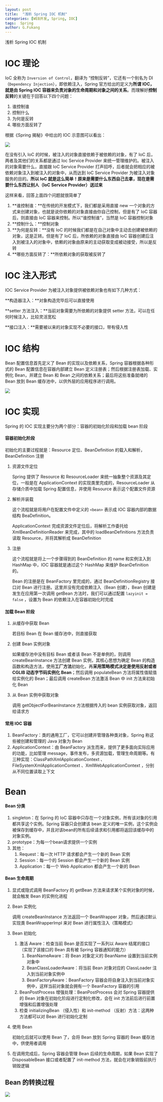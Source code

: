 ```yaml
---
layout: post
title:  "浅析 Spring IOC 机制"
categories: [WEB开发, Spring, IOC]
tags:  Spring 
author: G.Fukang
---
```

浅析 Spring IOC 机制

# IOC 理论

IoC 全称为 `Inversion of Control`，翻译为 “控制反转”，它还有一个别名为 DI（`Dependency Injection`），即依赖注入，Spring 官方给出的定义为**所谓 IOC，就是由 Spring IOC 容器来负责对象的生命周期和对象之间的关系**。而理解好**控制反转**的关键在于回答以下四个问题：

1. 谁控制谁
2. 控制什么
3. 为何是反转
4. 哪些方面反转了

根据《Spring 揭秘》中给出的 IOC 示意图可以看出：

![](http://static.iocoder.cn/a9c6a574b85de4723729b674cb51436f)

在没有引入 IoC 的时候，被注入的对象直接依赖于被依赖的对象，有了 IoC 后，两者及其他们的关系都是通过 Ioc Service Provider 来统一管理维护的。被注入的对象需要什么，直接跟 IoC Service Provider 打声招呼，后者就会把相应的被依赖对象注入到被注入的对象中，从而达到 IoC Service Provider 为被注入对象服务的目的。**所以 IoC 就是这么简单！原来是需要什么东西自己去拿，现在是需要什么东西让别人（IoC Service Provider）送过来**

这样来看，回答上面四个问题就很简单了

1. **谁控制谁：**在传统的开发模式下，我们都是采用直接 new 一个对象的方式来创建对象，也就是说你依赖的对象直接由你自己控制，但是有了 IoC 容器后，则直接由 IoC 容器来控制。所以“谁控制谁”，当然是 IoC 容器控制对象
2. **控制什么：**控制对象
3. **为何是反转：**没有 IoC 的时候我们都是在自己对象中主动去创建被依赖的对象，这是正转。但是有了 IoC 后，所依赖的对象直接由 IoC 容器创建后注入到被注入的对象中，依赖的对象由原来的主动获取变成被动接受，所以是反转
4. **哪些方面反转了：**所依赖对象的获取被反转了

# IOC 注入形式

IOC Service Provider 为被注入对象提供被依赖对象也有如下几种方式：

**构造器注入：**对象构造完毕后可以直接使用

**setter 方法注入：**当前对象需要为所依赖的对象提供 setter 方法，可以在任何时候注入，比较灵活宽松

**接口注入：**需要被以来的对象实现不必要的接口，带有侵入性

# IOC 结构

Bean 配置信息首先定义了 Bean 的实现以及依赖关系，Spring 容器根据各种形式的 Bean 配置信息在容器内部建立 Bean 定义注册表；然后根据注册表加载、实例化 Bean，并建立 Bean 和 Bean 之间的依赖关系；最后将这些准备就绪的 Bean 放到 Bean 缓存池中，以供外层的应用程序进行调用。

![](https://github.com/gongfukangEE/gongfukangEE.github.io/raw/master/_pic/Spring/IOC.jpg)

#  IOC 实现

Spring 的 IOC 实现主要分为两个部分：容器的初始化阶段和加载 bean 阶段

####  容器初始化阶段

初始化的主要过程就是：Resource 定位、BeanDefinition 的载入和解析，BeanDefinition 注册

1. 资源文件定位

   Spring 提供了 Resource 和 ResourceLoader 来统一抽象整个资源及其定位，一般是在 ApplicationContext 的实现类里完成的，ResourceLoader 从存储介质中加载 Spring 配置信息，并使用 Resource 表示这个配置文件资源

2. 解析并装载

   这个流程就是将用户在配置文件中定义的 `<bean>` 表示成 IOC 容器内部的数据结构 BeaDefinition。

   ApplicationContext 完成资源文件定位后，将解析工作委托给 XmlBeanDefinitionReader 来完成，其中的 loadBeanDefinitions 方法负责读取 Resource，并将其解析成 BeanDefinition

3. 注册

   这个流程就是将上一个步骤得到的 BeanDefinition 的 name 和实例注入到 HashMap 中，IOC 容器就是通过这个 HashMap 来维护 BeanDefinition 的。

   Bean 的注册是在 BeanFactory 里完成的，通过 BeanDefinitionRegistry 接口对 Bean 进行注册。这里并没有完成依赖注入（Bean 创建），Bean 创建是发生在应用第一次调用 getBean 方法时，我们可以通过配置 `lazyinit = false` ，设置为 Bean 的依赖注入在容器初始化时完成

####  加载 Bean 阶段

1. 从缓存中获取 Bean

   若目标 Bean 在 Bean 缓存池中，则直接获取

2. 创建 Bean 实例对象

   如果缓存池中没有目标 Bean 或者该 Bean 不是单例的，则调用 createBeanInstance 方法创建 Bean 实例，其核心思想为确定 Bean 的构造函数和构造方法，使用**工厂方法**初始化，再**采用策略模式决定是使用反射或者 CGLIB 动态字节码实例化 Bean**；然后调用 populateBean 方法将属性值赋值给实例化的 Bean；最后调用 createBean 方法激活 Bean 中 init 方法来初始化 Bean

3. 从 Bean 实例中获取对象

   调用 getObjectForBeanInstance 方法根据传入的 bean 实例获取对象，返回给请求方

####  常用 IOC 容器

1. BeanFactory：类的通用工厂，它可以创建并管理各种类对象，Spring 称这些被创建和管理的 Java 对象为 Bean
2. ApplicationContext：由 BeanFactory 派生而来，提供了更多面向实际应用的功能，比如管理 message，事件发布，多资源加载，管理生命周期等。有三种实现：ClassPathXmlApplicationContext 、FileSystemXmlApplicationContext 、XmlWebApplicationContext ，分别从不同位置读取上下文

# Bean

####  Bean 分类

1. singleton：在 Spring 的 IoC 容器中只存在一个对象实例，所有该对象的引用都共享这个实例。Spring 容器只会创建该 bean 定义的唯一实例，这个实例会被保存到缓存中，并且对该bean的所有后续请求和引用都将返回该缓存中的对象实例。
2. prototype：为每一个bean请求提供一个实例
3. 其他：
   1. Request：每一次 HTTP 请求都会产生一个新的 Bean 实例
   2. Session：每一个的 Session 都会产生一个新的 Bean 实例
   3. Application：每一个 Web Application 都会产生一个新的 Bean

####  Bean 生命周期

1. 显式或隐式调用 BeanFactory 的 getBean 方法来请求某个实例对象的时候，就会触发 Bean 的实例化进程

2. Bean 实例化

   调用 createBeanInstance 方法返回一个 BeanWrapper 对象，然后通过默认实现类 BeanWrapperImpl 来对 Bean 进行属性注入（策略模式）

3. Bean 初始化

   1. 激活 Aware：检查当前 Bean 是否实现了一系列以 Aware 结尾的接口（实现了该接口的 Bean 具有被 Spring 容器通知的能力）
      1. BeanNameAware：将 Bean 对象定义的 BeanName 设置到当前实例对象中
      2. BeanClassLoaderAware：将当前 Bean 对象对应的 ClassLoader 注入到当前对象实例中
      3. BeanFactoryAware：BeanFactory 容器会将自身注入到当前对象实例中，这样当前对象就会拥有一个 BeanFactory 容器的引用
   2. BeanPostProcess 增强处理：BeanPostProcess 会对 Spring 容器提供的 Bean 对象在初始化阶段进行定制化修改，会在 init 方法前后进行前置增强和后置增强处理
   3. 检查 initializingBean （侵入性）和 init-method （反射）方法：这两种方法都可以对 Bean 进行初始化定制

4. 使用 Bean

   初始化后就可以使用 Bean 了，会将 Bean 放到 Spring 容器的 Bean 缓存池中，供使用者调用

5. 在调用完成后，Spring 容器会管理 Bean 后续的生命周期，如果 Bean 实现了 DisposableBean 接口或者配置了 init-method 方法，就会在对象销毁前执行销毁逻辑

## Bean 的转换过程

![](https://gitee.com/chenssy/blog-home/raw/master/image/201809/spring-201901311001.jpg)







